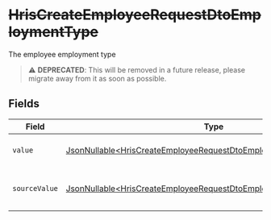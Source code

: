 # ~~HrisCreateEmployeeRequestDtoEmploymentType~~

The employee employment type

> :warning: **DEPRECATED**: This will be removed in a future release, please migrate away from it as soon as possible.


## Fields

| Field                                                                                                                                                    | Type                                                                                                                                                     | Required                                                                                                                                                 | Description                                                                                                                                              | Example                                                                                                                                                  |
| -------------------------------------------------------------------------------------------------------------------------------------------------------- | -------------------------------------------------------------------------------------------------------------------------------------------------------- | -------------------------------------------------------------------------------------------------------------------------------------------------------- | -------------------------------------------------------------------------------------------------------------------------------------------------------- | -------------------------------------------------------------------------------------------------------------------------------------------------------- |
| `value`                                                                                                                                                  | [JsonNullable\<HrisCreateEmployeeRequestDtoEmploymentTypeValue>](../../models/components/HrisCreateEmployeeRequestDtoEmploymentTypeValue.md)             | :heavy_minus_sign:                                                                                                                                       | The type of the employment.                                                                                                                              | permanent                                                                                                                                                |
| `sourceValue`                                                                                                                                            | [JsonNullable\<HrisCreateEmployeeRequestDtoEmploymentTypeSourceValue>](../../models/components/HrisCreateEmployeeRequestDtoEmploymentTypeSourceValue.md) | :heavy_minus_sign:                                                                                                                                       | The source value of the employment type.                                                                                                                 | Permanent                                                                                                                                                |